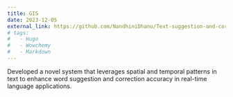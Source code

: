 ```yaml
---
title: GIS
date: 2023-12-05
external_link: https://github.com/NandhiniDhanu/Text-suggestion-and-correction-using-spatio-temporal-techniques
# tags:
#   - Hugo
#   - Wowchemy
#   - Markdown
---
```


Developed a novel system that leverages spatial and temporal patterns in text to enhance word suggestion and correction accuracy in real-time language applications.

<!--more-->

